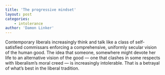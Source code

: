 ```yaml
---
title: 'The progressive mindset'
layout: post
categories:
    - intolerance
author: 'Damon Linker'
---
```


Contemporary liberals increasingly think and talk like a class of self-satisfied commissars enforcing a comprehensive, uniformly secular vision of the human good. The idea that someone, somewhere might devote her life to an alternative vision of the good — one that clashes in some respects with liberalism’s moral creed — is increasingly intolerable. That is a betrayal of what’s best in the liberal tradition.